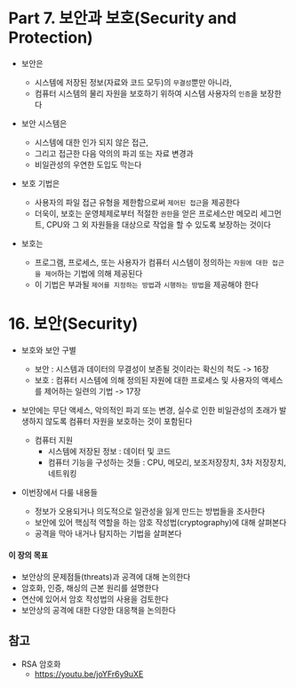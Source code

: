 # Part 7. 보안과 보호(Security and Protection)

- 보안은

  - 시스템에 저장된 정보(자료와 코드 모두)의 `무결성`뿐만 아니라,
  - 컴퓨터 시스템의 물리 자원을 보호하기 위하여 시스템 사용자의 `인증`을 보장한다

- 보안 시스템은

  - 시스템에 대한 인가 되지 않은 접근,
  - 그리고 접근한 다음 악의의 파괴 또는 자료 변경과
  - 비일관성의 우연한 도입도 막는다

- 보호 기법은

  - 사용자의 파일 접근 유형을 제한함으로써 `제어된 접근`을 제공한다
  - 더욱이, 보호는 운영체제로부터 적절한 `권한`을 얻은 프로세스만 메모리 세그먼트, CPU와 그 외 자원들을 대상으로 작업을 할 수 있도록 보장하는 것이다

- 보호는
  - 프로그램, 프로세스, 또는 사용자가 컴퓨터 시스템이 정의하는 `자원에 대한 접근을 제어`하는 기법에 의해 제공된다
  - 이 기법은 부과될 `제어를 지정하는 방법`과 `시행하는 방법`을 제공해야 한다

# 16. 보안(Security)

- 보호와 보안 구별

  - 보안 : 시스템과 데이터의 무결성이 보존될 것이라는 확신의 척도 -> 16장
  - 보호 : 컴퓨터 시스템에 의해 정의된 자원에 대한 프로세스 및 사용자의 액세스를 제어하는 일련의 기법 -> 17장

- 보안에는 무단 액세스, 악의적인 파괴 또는 변경, 실수로 인한 비일관성의 초래가 발생하지 않도록 컴퓨터 자원을 보호하는 것이 포함된다

  - 컴퓨터 지원
    - 시스템에 저장된 정보 : 데이터 및 코드
    - 컴퓨터 기능을 구성하는 것들 : CPU, 메모리, 보조저장장치, 3차 저장장치, 네트워킹

- 이번장에서 다룰 내용들
  - 정보가 오용되거나 의도적으로 일관성을 잃게 만드는 방법들을 조사한다
  - 보안에 있어 핵심적 역할을 하는 암호 작성법(cryptography)에 대해 살펴본다
  - 공격을 막아 내거나 탐지하는 기법을 살펴본다

#### 이 장의 목표

- 보안상의 문제점들(threats)과 공격에 대해 논의한다
- 암호화, 인증, 해싱의 근본 원리를 설명한다
- 연산에 있어서 암호 작성법의 사용을 검토한다
- 보안상의 공격에 대한 다양한 대응책을 논의한다

## 참고

- RSA 암호화
  - https://youtu.be/joYFr6y9uXE
